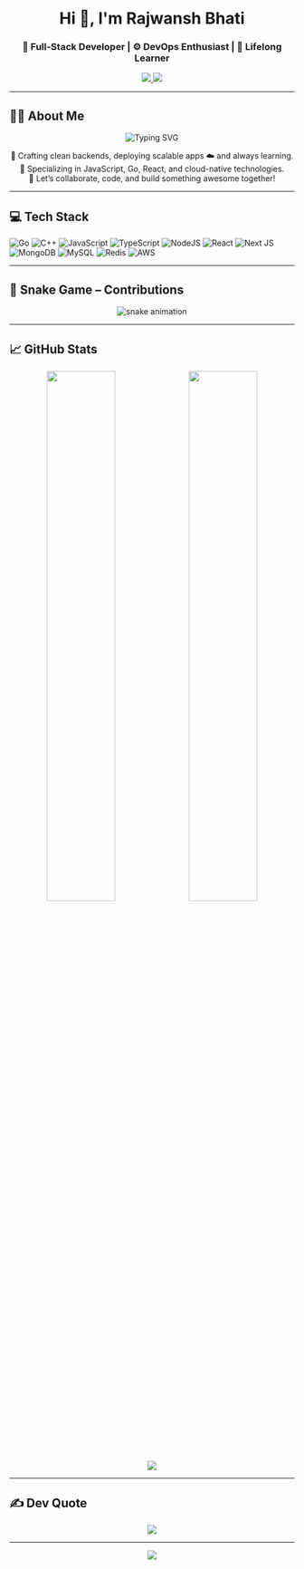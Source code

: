 <h1 align="center">Hi 👋, I'm Rajwansh Bhati</h1>
<h3 align="center">🚀 Full-Stack Developer | ⚙️ DevOps Enthusiast | 🧠 Lifelong Learner</h3>

<p align="center">
  <a href="https://www.linkedin.com/in/rajwansh-bhati-448984265">
    <img src="https://img.shields.io/badge/LinkedIn-%230077B5.svg?&style=for-the-badge&logo=linkedin&logoColor=white" />
  </a>
  <a href="mailto:rajwanshbhati@gmail.com">
    <img src="https://img.shields.io/badge/Email-D14836?style=for-the-badge&logo=gmail&logoColor=white" />
  </a>
</p>

---

## 🧑‍💻 About Me

<p align="center">
  <img src="https://readme-typing-svg.demolab.com?font=Fira+Code&pause=1000&color=36BCF7&width=435&lines=Hi%2C+I'm+Rajwansh+Bhati.;Full-Stack+Web+Developer.;GoLang+%7C+React+%7C+Node.js+Lover.;Open+Source+Enthusiast+%F0%9F%92%AA" alt="Typing SVG" />
</p>

<p align="center">
  🔧 Crafting clean backends, deploying scalable apps ☁️ and always learning. <br />
  🎯 Specializing in JavaScript, Go, React, and cloud-native technologies. <br />
  💬 Let’s collaborate, code, and build something awesome together!
</p>

---

## 💻 Tech Stack

![Go](https://img.shields.io/badge/go-%2300ADD8.svg?style=for-the-badge&logo=go&logoColor=white)
![C++](https://img.shields.io/badge/c++-%2300599C.svg?style=for-the-badge&logo=c%2B%2B&logoColor=white)
![JavaScript](https://img.shields.io/badge/javascript-%23323330.svg?style=for-the-badge&logo=javascript&logoColor=%23F7DF1E)
![TypeScript](https://img.shields.io/badge/typescript-%23007ACC.svg?style=for-the-badge&logo=typescript&logoColor=white)
![NodeJS](https://img.shields.io/badge/node.js-6DA55F?style=for-the-badge&logo=node.js&logoColor=white)
![React](https://img.shields.io/badge/react-%2320232a.svg?style=for-the-badge&logo=react&logoColor=%2361DAFB)
![Next JS](https://img.shields.io/badge/Next-black?style=for-the-badge&logo=next.js&logoColor=white)
![MongoDB](https://img.shields.io/badge/MongoDB-%234ea94b.svg?style=for-the-badge&logo=mongodb&logoColor=white)
![MySQL](https://img.shields.io/badge/mysql-4479A1.svg?style=for-the-badge&logo=mysql&logoColor=white)
![Redis](https://img.shields.io/badge/redis-%23DD0031.svg?style=for-the-badge&logo=redis&logoColor=white)
![AWS](https://img.shields.io/badge/AWS-%23FF9900.svg?style=for-the-badge&logo=amazon-aws&logoColor=white)

---

## 🐍 Snake Game – Contributions

<p align="center">
  <img src="https://github.com/RajwanshBhati/RajwanshBhati/blob/main/github-contribution-grid-snake.svg" alt="snake animation" />
</p>

---

## 📈 GitHub Stats

<p align="center">
  <img src="https://github-readme-stats.vercel.app/api?username=RajwanshBhati&theme=dark&hide_border=false" width="49%" />
  <img src="https://nirzak-streak-stats.vercel.app/?user=RajwanshBhati&theme=dark&hide_border=false" width="49%" />
</p>

<p align="center">
  <img src="https://github-readme-stats.vercel.app/api/top-langs/?username=RajwanshBhati&theme=dark&hide_border=false&layout=compact" />
</p>

---

## ✍️ Dev Quote

<p align="center">
  <img src="https://quotes-github-readme.vercel.app/api?type=horizontal&theme=radical" />
</p>

---

<p align="center">
  <img src="https://visitcount.itsvg.in/api?id=RajwanshBhati&icon=0&color=0" />
</p>
